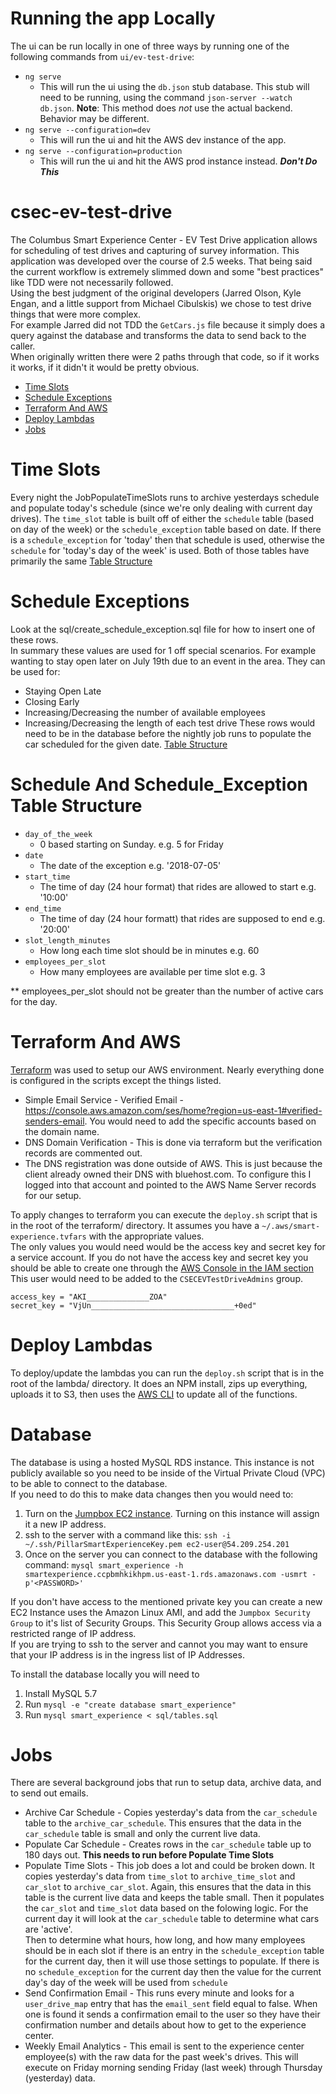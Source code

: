 # Running the app Locally
The ui can be run locally in one of three ways by running one of the following commands from `ui/ev-test-drive`:
 - `ng serve`
    - This will run the ui using the `db.json` stub database. This stub will need to be running, using the command `json-server --watch db.json`. **Note**: This method does *not* use the actual backend. Behavior may be different.
 - `ng serve --configuration=dev`
    - This will run the ui and hit the AWS dev instance of the app.
 - `ng serve --configuration=production`
    - This will run the ui and hit the AWS prod instance instead. ***Don't Do This***

# csec-ev-test-drive
The Columbus Smart Experience Center - EV Test Drive application allows for scheduling of test drives and capturing of survey information.
This application was developed over the course of 2.5 weeks.  That being said the current workflow is extremely slimmed down and some "best practices" like TDD were not necessarily followed.  
Using the best judgment of the original developers (Jarred Olson, Kyle Engan, and a little support from Michael Cibulskis) we chose to test drive things that were more complex.  
For example Jarred did not TDD the `GetCars.js` file because it simply does a query against the database and transforms the data to send back to the caller.  
When originally written there were 2 paths through that code, so if it works it works, if it didn't it would be pretty obvious.

- [Time Slots](#time-slots)
- [Schedule Exceptions](#schedule-exceptions)
- [Terraform And AWS](#terraform-and-aws)
- [Deploy Lambdas](#deploy-lambdas)
- [Jobs](#Jobs)

# Time Slots
Every night the JobPopulateTimeSlots runs to archive yesterdays schedule and populate today's schedule (since we're only dealing with current day drives).
The `time_slot` table is built off of either the `schedule` table (based on day of the week) or the `schedule_exception` table based on date.
If there is a `schedule_exception` for 'today' then that schedule is used, otherwise the `schedule` for 'today's day of the week' is used.
Both of those tables have primarily the same [Table Structure](#schedule-and-schedule_exception-table-structure)

# Schedule Exceptions
Look at the sql/create_schedule_exception.sql file for how to insert one of these rows.  
In summary these values are used for 1 off special scenarios.  For example wanting to stay open later on July 19th due to an event in the area.
They can be used for:
- Staying Open Late
- Closing Early
- Increasing/Decreasing the number of available employees
- Increasing/Decreasing the length of each test drive
These rows would need to be in the database before the nightly job runs to populate the car scheduled for the given date.
[Table Structure](#schedule-and-schedule_exception-table-structure)

# Schedule And Schedule_Exception Table Structure
* `day_of_the_week` 
    - 0 based starting on Sunday. e.g. 5 for Friday
* `date`
    - The date of the exception e.g. '2018-07-05'
* `start_time` 
    - The time of day (24 hour format) that rides are allowed to start e.g. '10:00'
* `end_time`
    - The time of day (24 hour formatt) that rides are supposed to end e.g. '20:00'
* `slot_length_minutes` 
    - How long each time slot should be in minutes e.g. 60
* `employees_per_slot` 
    - How many employees are available per time slot e.g. 3

** employees_per_slot should not be greater than the number of active cars for the day.

# Terraform And AWS
[Terraform](https://www.terraform.io/) was used to setup our AWS environment.  Nearly everything done is configured in the scripts except the things listed.
- Simple Email Service - Verified Email - https://console.aws.amazon.com/ses/home?region=us-east-1#verified-senders-email.  You would need to add the specific accounts based on the domain name.
- DNS Domain Verification - This is done via terraform but the verification records are commented out.
- The DNS registration was done outside of AWS.  This is just because the client already owned their DNS with bluehost.com.  To configure this I logged into that account and pointed to the AWS Name Server records for our setup.

To apply changes to terraform you can execute the `deploy.sh` script that is in the root of the terraform/ directory.  It assumes you have a `~/.aws/smart-experience.tvfars` with the appropriate values.  
The only values you would need would be the access key and secret key for a service account.  If you do not have the access key and secret key you should be able to create one through the [AWS Console in the IAM section](https://console.aws.amazon.com/iam/home?#/home)
This user would need to be added to the `CSECEVTestDriveAdmins` group.
~~~~ 
access_key = "AKI______________ZOA"
secret_key = "VjUn________________________________+0ed"
~~~~


# Deploy Lambdas
To deploy/update the lambdas you can run the `deploy.sh` script that is in the root of the lambda/ directory.  It does an NPM install, zips up everything, uploads it to S3, then uses the [AWS CLI](https://aws.amazon.com/cli/) to update all of the functions.

# Database
The database is using a hosted MySQL RDS instance.  This instance is not publicly available so you need to be inside of the Virtual Private Cloud (VPC) to be able to connect to the database.  
If you need to do this to make data changes then you would need to:
1. Turn on the [Jumpbox EC2 instance](https://console.aws.amazon.com/ec2/v2/home?region=us-east-1#Instances:search=Jumpbox;sort=instanceType). Turning on this instance will assign it a new IP address.
2. ssh to the server with a command like this: `ssh -i ~/.ssh/PillarSmartExperienceKey.pem ec2-user@54.209.254.201`
3. Once on the server you can connect to the database with the following command: `mysql smart_experience -h smartexperience.ccpbmhkikhpm.us-east-1.rds.amazonaws.com -usmrt -p'<PASSWORD>'`

If you don't have access to the mentioned private key you can create a new EC2 Instance uses the Amazon Linux AMI, and add the `Jumpbox Security Group` to it's list of Security Groups.  This Security Group allows access via a restricted range of IP address.  
If you are trying to ssh to the server and cannot you may want to ensure that your IP address is in the ingress list of IP Addresses.

To install the database locally you will need to 
1. Install MySQL 5.7
2. Run `mysql -e "create database smart_experience"`
3. Run `mysql smart_experience < sql/tables.sql`


# Jobs
There are several background jobs that run to setup data, archive data, and to send out emails.

- Archive Car Schedule - Copies yesterday's data from the `car_schedule` table to the `archive_car_schedule`.  This ensures that the data in the `car_schedule` table is small and only the current live data.
- Populate Car Schedule - Creates rows in the `car_schedule` table up to 180 days out. **This needs to run before Populate Time Slots**
- Populate Time Slots - This job does a lot and could be broken down.  It copies yesterday's data from `time_slot` to `archive_time_slot` and `car_slot` to `archive_car_slot`.
Again, this ensures that the data in this table is the current live data and keeps the table small.  Then it populates the `car_slot` and `time_slot` data based on the folowing logic.
For the current day it will look at the `car_schedule` table to determine what cars are 'active'.  
Then to determine what hours, how long, and how many employees should be in each slot if there is an entry in the `schedule_exception` table for the current day, then it will use those settings to populate.  If there is no `schedule_exception` for the current day then the value for the current day's day of the week will be used from `schedule`
- Send Confirmation Email - This runs every minute and looks for a `user_drive_map` entry that has the `email_sent` field equal to false.  When one is found it sends a confirmation email to the user so they have their confirmation number and details about how to get to the experience center.
- Weekly Email Analytics - This email is sent to the experience center employee(s) with the raw data for the past week's drives.  This will execute on Friday morning sending Friday (last week) through Thursday (yesterday) data.